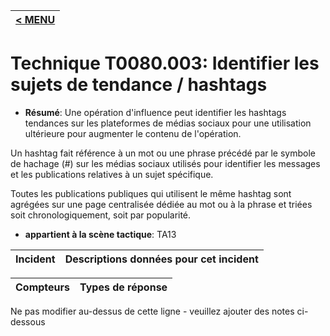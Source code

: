 |[< MENU](../../README.md)|
|---|
# Technique T0080.003: Identifier les sujets de tendance / hashtags

* **Résumé**: Une opération d'influence peut identifier les hashtags tendances sur les plateformes de médias sociaux pour une utilisation ultérieure pour augmenter le contenu de l'opération.

Un hashtag fait référence à un mot ou une phrase précédé par le symbole de hachage (#) sur les médias sociaux utilisés pour identifier les messages et les publications relatives à un sujet spécifique.

Toutes les publications publiques qui utilisent le même hashtag sont agrégées sur une page centralisée dédiée au mot ou à la phrase et triées soit chronologiquement, soit par popularité.

* **appartient à la scène tactique**: TA13


|Incident |Descriptions données pour cet incident |
|-------- |-------------------- |



|Compteurs |Types de réponse |
|-------- |-------------- |


Ne pas modifier au-dessus de cette ligne - veuillez ajouter des notes ci-dessous